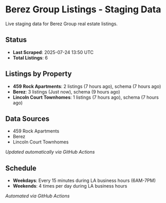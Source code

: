 # Berez Group Listings - Staging Data

Live staging data for Berez Group real estate listings.

## Status

- **Last Scraped**: 2025-07-24 13:50 UTC
- **Total Listings**: 6

## Listings by Property

- **459 Rock Apartments**: 2 listings (7 hours ago), schema (7 hours ago)
- **Berez**: 3 listings (Just now), schema (9 hours ago)
- **Lincoln Court Townhomes**: 1 listings (7 hours ago), schema (7 hours ago)

## Data Sources

- 459 Rock Apartments
- Berez
- Lincoln Court Townhomes

*Updated automatically via GitHub Actions*

## Schedule

- **Weekdays**: Every 15 minutes during LA business hours (6AM-7PM)
- **Weekends**: 4 times per day during LA business hours

*Automated via GitHub Actions*
